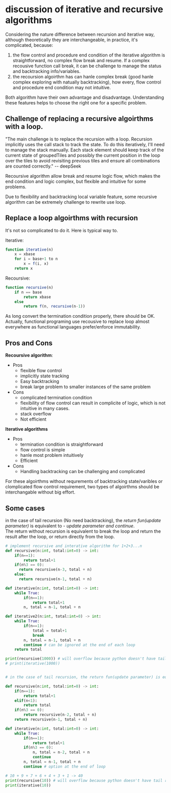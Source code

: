 # discussion of iterative and recursive algorithms

Considering the nature difference between recursion and iterative way, although theoretically they are interchangeable, in practice, it's complicated, because:
1. the flow control and procedure end condition of the iterative algorithm is straightforward, no complex flow break and resume. If a complex recousive function call break, it can be challenge to manage the status and backtracking info/variables.
2. the recoursion algoirthm has can hanle complex break (good hanle complex exploring with natually backtracking), how every, flow control and procedure end condition may not intuitive. 

Both algorithm have their own advantage and disadvantage. Understanding these features helps to choose the right one for a specific problem.


## Challenge of replacing a recursive algoirthms with a loop. 

"The main challenge is to replace the recursion with a loop. Recursion implicitly uses the call stack to track the state. To do this iteratively, I'll need to manage the stack manually. Each stack element should keep track of the current state of groupedTiles and possibly the current position in the loop over the tiles to avoid revisiting previous tiles and ensure all combinations are counted correctly." -- deepSeek

Recoursive algorithm allow break and resume logic flow, which makes the end condition and logic complex, but flexible and intuitive for some problems. 

Due to flexibility and backtracking local variable feature, some recursive algorithm can be extremely challenge to rewrite use loop.

## Replace a loop algoirthms with recursion

It's not so complicated to do it. Here is typical way to. 

Iterative:
```js
function iterative(n)
    x = xbase
    for i = base+1 to n
        x = f(i, x)
    return x
```
Recoursive:
```js
function recursive(n)
    if n == base
        return xbase
    else
        return f(n, recursive(n-1))
```

As long convert the termination condition properly, there should be OK. 
Actually, functional programing use recousive to replace loop almost everywhere as functional languages prefer/enforce immutability.

## Pros and Cons

**Recoursive algorithm**:
- Pros
  - flexible flow control
  - implicitly state tracking
  - Easy backtracking 
  - break large problem to smaller instances of the same problem
- Cons
  - complicated termination condition
  - flexibility of flow control can result in complicite of logic, which is not intuitive in many cases. 
  - stack overflow
  - Not efficient

**Iterative algorithms**
- Pros
  - termination condition is straightforward
  - flow control is simple
  - hanle most problem intuitively
  - Efficient
- Cons
  - Handling backtracking can be challenging and complicated

For these algoirthms without requrements of backtracking state/varibles or clomplicated flow control requirement, two types of algoirthms should be interchangable without big effort.   



## Some cases


in the case of tail recursion (No need backtracking), the *return fun(update parameter)* is equivalent to - *update parameter and continue*.  
The return without recursion is equivalent to break the loop and return the result after the loop, or return directly from the loop. 

```python
# implement recursive and interative algorithm for 1+2+3...n
def recursive(n:int, total:int=0) -> int:
    if(n==1):
        return total+1
    if(n%3 == 0):
      return recursive(n-3, total + n)
    else:
      return recursive(n-1, total + n)

def iterative(n:int, total:int=0) -> int:
    while True:
        if(n==1):
            return total+1
        n, total = n-1, total + n

def iterative2(n:int, total:int=0) -> int:
    while True:
        if(n==1):
            total = total+1
            break
        n, total = n-1, total + n
        continue # can be ignored at the end of each loop
    return total

print(recursive(1000)) # will overflow because python doesn't have tail recursion optimization
# print(iterative(1000))

```


```python

# in the case of tail recursion, the return fun(update parameter) is equivalent to - update parameter and continue.  

def recursive(n:int, total:int=0) -> int:
    if(n==1):
        return total+1
    elif(n<1):
        return total
    if(n%3 == 0):
        return recursive(n-2, total + n)
    return recursive(n-1, total + n)

def iterative(n:int, total:int=0) -> int:
    while True:
        if(n==1):
            return total+1
        if(n%3 == 0):
            n, total = n-2, total + n
            continue
        n, total = n-1, total + n
        continue # option at the end of loop

# 10 + 9 + 7 + 6 + 4 + 3 + 1 -> 40
print(recursive(10)) # will overflow because python doesn't have tail recursion optimization
print(iterative(10))
```
